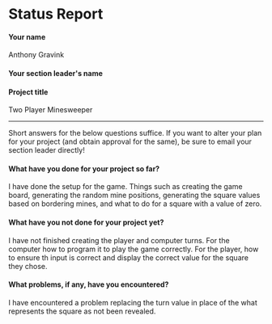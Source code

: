 # Status Report

#### Your name

Anthony Gravink

#### Your section leader's name



#### Project title

Two Player Minesweeper

***

Short answers for the below questions suffice. If you want to alter your plan for your project (and obtain approval for the same), be sure to email your section leader directly!

#### What have you done for your project so far?

I have done the setup for the game. Things such as creating the game board, generating the random mine positions, generating the square values based on bordering mines, and what to do for a square with a value of zero.

#### What have you not done for your project yet?

I have not finished creating the player and computer turns. For the computer how to program it to play the game correctly. For the player, how to ensure th input is correct and display the correct value for the square they chose.

#### What problems, if any, have you encountered?

I have encountered a problem replacing the turn value in place of the what represents the square as not been revealed.
